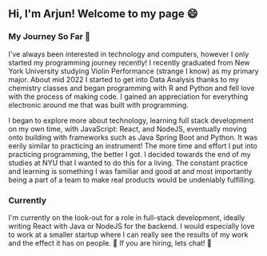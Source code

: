## Hi, I'm Arjun! Welcome to my page 😄

### My Journey So Far 🌱
I've always been interested in technology and computers, however I only started my programming journey recently! I recently graduated from New York University studying Violin Performance (strange I know) as my primary major. About mid 2022 I started to get into Data Analysis thanks to my chemistry classes and began programming with R and Python and fell love with the process of making code. I gained an appreciation for everything electronic around me that was built with programming.

I began to explore more about technology, learning full stack development on my own time, with JavaScript: React, and NodeJS, eventually moving onto building with frameworks such as Java Spring Boot and Python. It was eerily similar to practicing an instrument! The more time and effort I put into practicing programming, the better I got. I decided towards the end of my studies at NYU that I wanted to do this for a living. The constant practice and learning is something I was familiar and good at and most importantly being a part of a team to make real products would be undeniably fulfilling.

### Currently
I'm currently on the look-out for a role in full-stack development, ideally writing React with Java or NodeJS for the backend. I would especially love to work at a smaller startup where I can really see the results of my work and the effect it has on people. 👯
If you are hiring, lets chat! 💬


<!--
**apmaud/apmaud** is a ✨ _special_ ✨ repository because its `README.md` (this file) appears on your GitHub profile.

Here are some ideas to get you started:

- 🔭 I’m currently working on ...
- 🌱 I’m currently learning ...
- 👯 I’m looking to collaborate on ...
- 🤔 I’m looking for help with ...
- 💬 Ask me about ...
- 📫 How to reach me: ...
- 😄 Pronouns: ...
- ⚡ Fun fact: ...
-->

